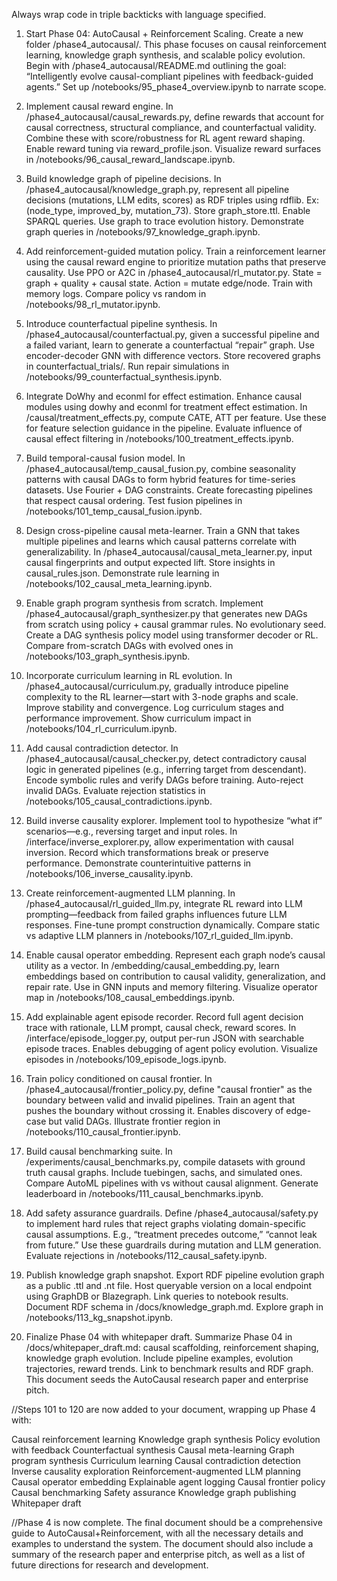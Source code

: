 Always wrap code in triple backticks with language specified.

01. Start Phase 04: AutoCausal + Reinforcement Scaling.
Create a new folder /phase4_autocausal/. This phase focuses on causal reinforcement learning, knowledge graph synthesis, and scalable policy evolution. Begin with /phase4_autocausal/README.md outlining the goal: “Intelligently evolve causal-compliant pipelines with feedback-guided agents.” Set up /notebooks/95_phase4_overview.ipynb to narrate scope.

102. Implement causal reward engine.
In /phase4_autocausal/causal_rewards.py, define rewards that account for causal correctness, structural compliance, and counterfactual validity. Combine these with score/robustness for RL agent reward shaping. Enable reward tuning via reward_profile.json. Visualize reward surfaces in /notebooks/96_causal_reward_landscape.ipynb.

103. Build knowledge graph of pipeline decisions.
In /phase4_autocausal/knowledge_graph.py, represent all pipeline decisions (mutations, LLM edits, scores) as RDF triples using rdflib. Ex: (node_type, improved_by, mutation_73). Store graph_store.ttl. Enable SPARQL queries. Use graph to trace evolution history. Demonstrate graph queries in /notebooks/97_knowledge_graph.ipynb.

104. Add reinforcement-guided mutation policy.
Train a reinforcement learner using the causal reward engine to prioritize mutation paths that preserve causality. Use PPO or A2C in /phase4_autocausal/rl_mutator.py. State = graph + quality + causal state. Action = mutate edge/node. Train with memory logs. Compare policy vs random in /notebooks/98_rl_mutator.ipynb.

105. Introduce counterfactual pipeline synthesis.
In /phase4_autocausal/counterfactual.py, given a successful pipeline and a failed variant, learn to generate a counterfactual “repair” graph. Use encoder-decoder GNN with difference vectors. Store recovered graphs in counterfactual_trials/. Run repair simulations in /notebooks/99_counterfactual_synthesis.ipynb.

106. Integrate DoWhy and econml for effect estimation.
Enhance causal modules using dowhy and econml for treatment effect estimation. In /causal/treatment_effects.py, compute CATE, ATT per feature. Use these for feature selection guidance in the pipeline. Evaluate influence of causal effect filtering in /notebooks/100_treatment_effects.ipynb.

107. Build temporal-causal fusion model.
In /phase4_autocausal/temp_causal_fusion.py, combine seasonality patterns with causal DAGs to form hybrid features for time-series datasets. Use Fourier + DAG constraints. Create forecasting pipelines that respect causal ordering. Test fusion pipelines in /notebooks/101_temp_causal_fusion.ipynb.

108. Design cross-pipeline causal meta-learner.
Train a GNN that takes multiple pipelines and learns which causal patterns correlate with generalizability. In /phase4_autocausal/causal_meta_learner.py, input causal fingerprints and output expected lift. Store insights in causal_rules.json. Demonstrate rule learning in /notebooks/102_causal_meta_learning.ipynb.

109. Enable graph program synthesis from scratch.
Implement /phase4_autocausal/graph_synthesizer.py that generates new DAGs from scratch using policy + causal grammar rules. No evolutionary seed. Create a DAG synthesis policy model using transformer decoder or RL. Compare from-scratch DAGs with evolved ones in /notebooks/103_graph_synthesis.ipynb.

110. Incorporate curriculum learning in RL evolution.
In /phase4_autocausal/curriculum.py, gradually introduce pipeline complexity to the RL learner—start with 3-node graphs and scale. Improve stability and convergence. Log curriculum stages and performance improvement. Show curriculum impact in /notebooks/104_rl_curriculum.ipynb.

111. Add causal contradiction detector.
In /phase4_autocausal/causal_checker.py, detect contradictory causal logic in generated pipelines (e.g., inferring target from descendant). Encode symbolic rules and verify DAGs before training. Auto-reject invalid DAGs. Evaluate rejection statistics in /notebooks/105_causal_contradictions.ipynb.

112. Build inverse causality explorer.
Implement tool to hypothesize “what if” scenarios—e.g., reversing target and input roles. In /interface/inverse_explorer.py, allow experimentation with causal inversion. Record which transformations break or preserve performance. Demonstrate counterintuitive patterns in /notebooks/106_inverse_causality.ipynb.

113. Create reinforcement-augmented LLM planning.
In /phase4_autocausal/rl_guided_llm.py, integrate RL reward into LLM prompting—feedback from failed graphs influences future LLM responses. Fine-tune prompt construction dynamically. Compare static vs adaptive LLM planners in /notebooks/107_rl_guided_llm.ipynb.

114. Enable causal operator embedding.
Represent each graph node’s causal utility as a vector. In /embedding/causal_embedding.py, learn embeddings based on contribution to causal validity, generalization, and repair rate. Use in GNN inputs and memory filtering. Visualize operator map in /notebooks/108_causal_embeddings.ipynb.

115. Add explainable agent episode recorder.
Record full agent decision trace with rationale, LLM prompt, causal check, reward scores. In /interface/episode_logger.py, output per-run JSON with searchable episode traces. Enables debugging of agent policy evolution. Visualize episodes in /notebooks/109_episode_logs.ipynb.

116. Train policy conditioned on causal frontier.
In /phase4_autocausal/frontier_policy.py, define "causal frontier" as the boundary between valid and invalid pipelines. Train an agent that pushes the boundary without crossing it. Enables discovery of edge-case but valid DAGs. Illustrate frontier region in /notebooks/110_causal_frontier.ipynb.

117. Build causal benchmarking suite.
In /experiments/causal_benchmarks.py, compile datasets with ground truth causal graphs. Include tuebingen, sachs, and simulated ones. Compare AutoML pipelines with vs without causal alignment. Generate leaderboard in /notebooks/111_causal_benchmarks.ipynb.

118. Add safety assurance guardrails.
Define /phase4_autocausal/safety.py to implement hard rules that reject graphs violating domain-specific causal assumptions. E.g., “treatment precedes outcome,” “cannot leak from future.” Use these guardrails during mutation and LLM generation. Evaluate rejections in /notebooks/112_causal_safety.ipynb.

119. Publish knowledge graph snapshot.
Export RDF pipeline evolution graph as a public .ttl and .nt file. Host queryable version on a local endpoint using GraphDB or Blazegraph. Link queries to notebook results. Document RDF schema in /docs/knowledge_graph.md. Explore graph in /notebooks/113_kg_snapshot.ipynb.

120. Finalize Phase 04 with whitepaper draft.
Summarize Phase 04 in /docs/whitepaper_draft.md: causal scaffolding, reinforcement shaping, knowledge graph evolution. Include pipeline examples, evolution trajectories, reward trends. Link to benchmark results and RDF graph. This document seeds the AutoCausal research paper and enterprise pitch.

//Steps 101 to 120 are now added to your document, wrapping up Phase 4 with:

Causal reinforcement learning
Knowledge graph synthesis
Policy evolution with feedback
Counterfactual synthesis
Causal meta-learning
Graph program synthesis
Curriculum learning
Causal contradiction detection
Inverse causality exploration
Reinforcement-augmented LLM planning
Causal operator embedding
Explainable agent logging
Causal frontier policy
Causal benchmarking
Safety assurance
Knowledge graph publishing
Whitepaper draft

//Phase 4 is now complete. The final document should be a comprehensive guide to AutoCausal+Reinforcement, with all the necessary details and examples to understand the system. The document should also include a summary of the research paper and enterprise pitch, as well as a list of future directions for research and development.
